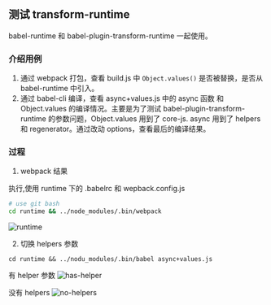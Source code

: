 ## 测试 transform-runtime

babel-runtime 和 babel-plugin-transform-runtime 一起使用。

### 介绍用例

1. 通过 webpack 打包，查看 build.js 中 `Object.values()` 是否被替换，是否从 babel-runtime 中引入。
2. 通过 babel-cli 编译，查看 async+values.js 中的 async 函数 和 Object.values 的编译情况。主要是为了测试 babel-plugin-transform-runtime 的参数问题，Object.values 用到了 core-js. async 用到了 helpers 和 regenerator。通过改动 options，查看最后的编译结果。

### 过程

1. webpack 结果

执行,使用 runtime 下的 .babelrc 和 wepback.config.js

```bash
# use git bash
cd runtime && ../node_modules/.bin/webpack
```

![runtime](./img/values.png)

2. 切换 helpers 参数

```
cd runtime && ../nodu_modules/.bin/babel async+values.js
```

有 helper 参数
![has-helper](./img/has-helper.png)

没有 helpers
![no-helpers](./img/no-helper.png)
